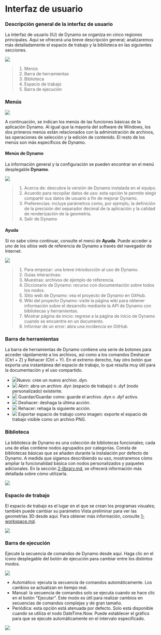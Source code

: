 # Interfaz de usuario

### Descripción general de la interfaz de usuario

La interfaz de usuario (IU) de Dynamo se organiza en cinco regiones principales. Aquí se ofrecerá una breve descripción general; analizaremos más detalladamente el espacio de trabajo y la biblioteca en las siguientes secciones.

![](images/userinterface-ui.jpg)

> 1. Menús
> 2. Barra de herramientas
> 3. Biblioteca
> 4. Espacio de trabajo
> 5. Barra de ejecución

### Menús

![](../.gitbook/assets/userinterface-menu\(1\).jpg)

A continuación, se indican los menús de las funciones básicas de la aplicación Dynamo. Al igual que la mayoría del software de Windows, los dos primeros menús están relacionados con la administración de archivos, las operaciones de selección y la edición de contenido. El resto de los menús son más específicos de Dynamo.

#### Menús de Dynamo

La información general y la configuración se pueden encontrar en el menú desplegable **Dynamo**.

![](images/userinterface-dynamomenu.jpg)

> 1. Acerca de: descubra la versión de Dynamo instalada en el equipo.
> 2. Acuerdo para recopilar datos de uso: esta opción le permite elegir compartir sus datos de usuario a fin de mejorar Dynamo.
> 3. Preferencias: incluye parámetros como, por ejemplo, la definición de la precisión del separador decimal de la aplicación y la calidad de renderización de la geometría.
> 4. Salir de Dynamo

#### Ayuda

Si no sabe cómo continuar, consulte el menú de **Ayuda**. Puede acceder a uno de los sitios web de referencia de Dynamo a través del navegador de Internet.

![](images/userinterface-helpmenu.jpg)

> 1. Para empezar: una breve introducción al uso de Dynamo.
> 2. Guías interactivas:
> 3. Muestras: archivos de ejemplo de referencia.
> 4. Diccionario de Dynamo: recurso con documentación sobre todos los nodos.
> 5. Sitio web de Dynamo: vea el proyecto de Dynamo en GitHub.
> 6. Wiki del proyecto Dynamo: visite la página wiki para obtener información sobre el desarrollo mediante la API de Dynamo con bibliotecas y herramientas.
> 7. Mostrar página de inicio: regrese a la página de inicio de Dynamo cuando se encuentre en un documento.
> 8. Informar de un error: abra una incidencia en GitHub.

### Barra de herramientas

La barra de herramientas de Dynamo contiene una serie de botones para acceder rápidamente a los archivos, así como a los comandos Deshacer (Ctrl + Z) y Rehacer (Ctrl + Y). En el extremo derecho, hay otro botón que exporta una instantánea del espacio de trabajo, lo que resulta muy útil para la documentación y el uso compartido.

* ![](images/userinterface-newfile.jpg)Nuevo: cree un nuevo archivo .dyn.
* ![](images/userinterface-open.jpg) Abrir: abra un archivo .dyn (espacio de trabajo) o .dyf (nodo personalizado) existente.
* ![](images/userinterface-save.jpg) Guardar/Guardar como: guarde el archivo .dyn o .dyf activo.
* ![](images/userinterface-undo.jpg) Deshacer: deshaga la última acción.
* ![](images/userinterface-redo.jpg) Rehacer: rehaga la siguiente acción.
* ![](images/userinterface-screenshot.jpg) Exportar espacio de trabajo como imagen: exporte el espacio de trabajo visible como un archivo PNG.

### Biblioteca

La biblioteca de Dynamo es una colección de bibliotecas funcionales; cada una de ellas contiene nodos agrupados por categorías. Consta de bibliotecas básicas que se añaden durante la instalación por defecto de Dynamo. A medida que sigamos describiendo su uso, mostraremos cómo ampliar la funcionalidad básica con nodos personalizados y paquetes adicionales. En la sección [2-library.md](2-library.md "mention"), se ofrecerá información más detallada sobre cómo utilizarla.

![](images/userinterface-library.jpg)

### Espacio de trabajo

El espacio de trabajo es el lugar en el que se crean los programas visuales; también puede cambiar su parámetro Vista preliminar para ver las geometrías 3D desde aquí. Para obtener más información, consulte [1-workspace.md](1-workspace.md "mention").

![](images/userinterface-workspace.gif)

### Barra de ejecución

Ejecute la secuencia de comandos de Dynamo desde aquí. Haga clic en el icono desplegable del botón de ejecución para cambiar entre los distintos modos.

![](images/userinterface-executionbar.gif)

* Automático: ejecuta la secuencia de comandos automáticamente. Los cambios se actualizan en tiempo real.
* Manual: la secuencia de comandos solo se ejecuta cuando se hace clic en el botón "Ejecutar". Este modo es útil para realizar cambios en secuencias de comandos complejas y de gran tamaño.
* Periódica: esta opción está atenuada por defecto. Solo está disponible cuando se utiliza el nodo DateTime.Now. Puede establecer el gráfico para que se ejecute automáticamente en el intervalo especificado.

![](images/userinterface-executionbarDateTimenode.jpg)
